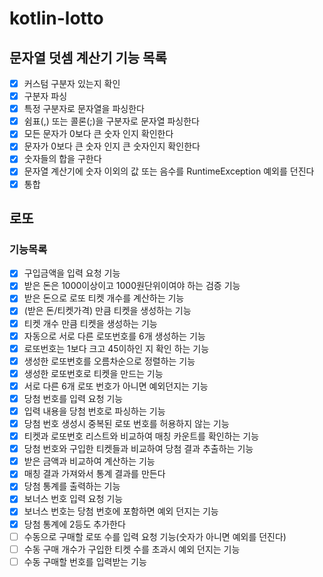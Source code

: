 # kotlin-lotto

## 문자열 덧셈 계산기 기능 목록
- [x] 커스텀 구분자 있는지 확인
- [x] 구분자 파싱
- [x] 특정 구분자로 문자열을 파싱한다
- [x] 쉼표(,) 또는 콜론(;)을 구분자로 문자열 파싱한다 
- [x] 모든 문자가 0보다 큰 숫자 인지 확인한다
- [x] 문자가 0보다 큰 숫자 인지 큰 숫자인지 확인한다 
- [x] 숫자들의 합을 구한다
- [x] 문자열 계산기에 숫자 이외의 값 또는 음수를 RuntimeException 예외를 던진다
- [x] 통합 

## 로또
### 기능목록
- [x] 구입금액을 입력 요청 기능
- [x] 받은 돈은 1000이상이고 1000원단위이여야 하는 검증 기능 
- [x] 받은 돈으로 로또 티켓 개수를 계산하는 기능 
- [x] (받은 돈/티켓가격) 만큼 티켓을 생성하는 기능
- [x] 티켓 개수 만큼 티켓을 생성하는 기능
- [x] 자동으로 서로 다른 로또번호를 6개 생성하는 기능
- [x] 로또번호는 1보다 크고 45이하인 지 확인 하는 기능
- [x] 생성한 로또번호를 오름차순으로 정렬하는 기능
- [x] 생성한 로또번호로 티켓을 만드는 기능
- [x] 서로 다른 6개 로또 번호가 아니면 예외던지는 기능
- [x] 당첨 번호를 입력 요청 기능
- [x] 입력 내용을 당첨 번호로 파싱하는 기능
- [x] 당첨 번호 생성시 중복된 로또 번호를 허용하지 않는 기능
- [x] 티켓과 로또번호 리스트와 비교하여 매칭 카운트를 확인하는 기능
- [x] 당첨 번호와 구입한 티켓들과 비교하여 당첨 결과 추출하는 기능
- [x] 받은 금액과 비교하여 계산하는 기능
- [x] 매칭 결과 가져와서 통계 결과를 만든다
- [x] 당첨 통계를 출력하는 기능
- [x] 보너스 번호 입력 요청 기능
- [x] 보너스 번호는 당첨 번호에 포함하면 예외 던지는 기능
- [x] 당첨 통계에 2등도 추가한다
- [ ] 수동으로 구매할 로또 수를 입력 요청 기능(숫자가 아니면 예외를 던진다)
- [ ] 수동 구매 개수가 구입한 티켓 수를 초과시 예외 던지는 기능
- [ ] 수동 구매할 번호를 입력받는 기능
